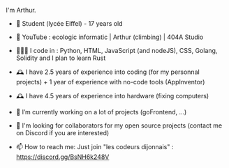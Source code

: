 I'm Arthur.

- 🏫 Student (lycée Eiffel) - 17 years old
- 🎥 YouTube : ecologic informatic | Arthur (climbing) | 404A Studio

- 👨🏼‍💻 I code in : Python, HTML, JavaScript (and nodeJS), CSS, Golang, Solidity and I plan to learn Rust
- 🕰️ I have 2.5 years of experience into coding (for my personnal projects) + 1 year of experience with no-code tools (AppInventor)
- 🕰️ I have 4.5 years of experience into hardware (fixing computers)
- 🔭 I’m currently working on a lot of projects (goFrontend, ...)
- 🤝 I'm looking for collaborators for my open source projects (contact me on Discord if you are interested)
- 📫 How to reach me: Just join "les codeurs dijonnais" : https://discord.gg/BsNH6k248V
